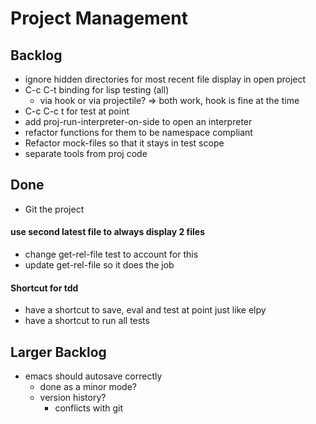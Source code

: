 # Project Management

## Backlog
- ignore hidden directories for most recent file display in open project
- C-c C-t binding for lisp testing (all)
  - via hook or via projectile? => both work, hook is fine at the time
- C-c C-c t for test at point
- add proj-run-interpreter-on-side to open an interpreter
- refactor functions for them to be namespace compliant
- Refactor mock-files so that it stays in test scope
- separate tools from proj code


## Done
+ Git the project
#### use second latest file to always display 2 files ####

  + change get-rel-file test to account for this
  + update get-rel-file so it does the job
#### Shortcut for tdd
+ have a shortcut to save, eval and test at point just like elpy
+ have a shortcut to run all tests



## Larger Backlog
- emacs should autosave correctly
  - done as a minor mode?
  - version history?
	- conflicts with git
